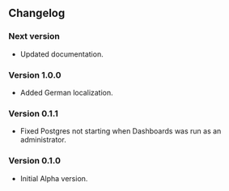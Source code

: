 ## Changelog

### Next version

- Updated documentation.

### Version 1.0.0

- Added German localization.

### Version 0.1.1

- Fixed Postgres not starting when Dashboards was run as an administrator.

### Version 0.1.0

- Initial Alpha version.
